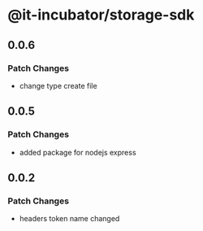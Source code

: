 # @it-incubator/storage-sdk

## 0.0.6
### Patch Changes

- change type create file

## 0.0.5
### Patch Changes

- added package for nodejs express

## 0.0.2
### Patch Changes

- headers token name changed
